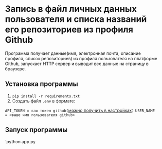 # Запись в файл личных данных пользователя и списка названий его репозиториев из профиля Github
Программа получает данные(имя, электронная почта, описание профиля, список репозиториев) из профиля пользователя на платформе Github, запускает HTTP сервер и выводит все данные на страницу в браузере.

## Установка программы
1. `pip install -r requirements.txt`
2. Создать файл `.env` в формате:

```API_TOKEN = ваш токен github(```[можно получить в настройках](https://docs.github.com/ru/enterprise-cloud@latest/authentication/authenticating-with-saml-single-sign-on/authorizing-a-personal-access-token-for-use-with-saml-single-sign-on)```)```
```USER_NAME = <ваше имя пользователя github>```

## Запуск программы
`python app.py
